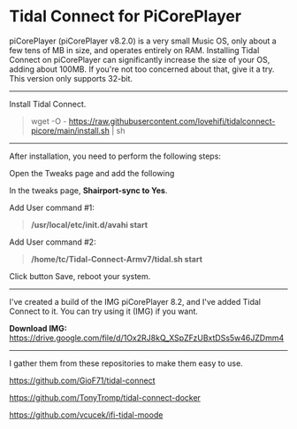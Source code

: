 # Tidal Connect for PiCorePlayer
>

piCorePlayer (piCorePlayer v8.2.0) is a very small Music OS, only about a few tens of MB in size, and operates entirely on RAM.
Installing Tidal Connect on piCorePlayer can significantly increase the size of your OS, adding about 100MB. If you're not too concerned about that, give it a try. This version only supports 32-bit.
>
>
------------
Install Tidal Connect.
> 
> wget -O - https://raw.githubusercontent.com/lovehifi/tidalconnect-picore/main/install.sh | sh
>
----------------
After installation, you need to perform the following steps:

Open the Tweaks page and add the following
>
In the tweaks page, **Shairport-sync to Yes**.
>
Add User command #1:
> **/usr/local/etc/init.d/avahi start**

Add User command #2:
>  **/home/tc/Tidal-Connect-Armv7/tidal.sh start**
>
Click button Save, reboot your system.
>
----------------------------
I've created a build of the IMG piCorePlayer 8.2, and I've added Tidal Connect to it. You can try  using it (IMG) if you want.
>
**Download IMG:** https://drive.google.com/file/d/1Ox2RJ8kQ_XSpZFzUBxtDSs5w46JZDmm4
>
------------------------------
I gather them from these repositories to make them easy to use.
>
https://github.com/GioF71/tidal-connect
>
​https://github.com/TonyTromp/tidal-connect-docker
>
​https://github.com/vcucek/ifi-tidal-moode
